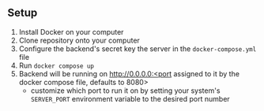 ## Setup
1. Install Docker on your computer
2. Clone repository onto your computer
3. Configure the backend's secret key the server in the ```docker-compose.yml``` file
4. Run ```docker compose up``` 
5. Backend will be running on http://0.0.0.0:<port assigned to it by the docker compose file, defaults to 8080>
   * customize which port to run it on by setting your system's ```SERVER_PORT``` environment variable to the desired port number
